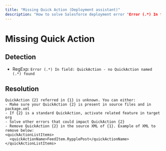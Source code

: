 ```yaml
---
title: "Missing Quick Action (Deployment assistant)"
description: "How to solve Salesforce deployment error "Error (.*) In field: QuickAction - no QuickAction named (.*) found""
---
```

<!-- markdownlint-disable MD013 -->
# Missing Quick Action

## Detection

- RegExp: `Error (.*) In field: QuickAction - no QuickAction named (.*) found`

## Resolution

```shell
QuickAction {2} referred in {1} is unknown. You can either:
- Make sure your QuickAction {2} is present in source files and in package.xml
- If {2} is a standard QuickAction, activate related feature in target org
- Solve other errors that could impact QuickAction {2}
- Remove QuickAction {2} in the source XML of {1}. Example of XML to remove below:
<quickActionListItems>
  <quickActionName>FeedItem.RypplePost</quickActionName>
</quickActionListItems>
```
